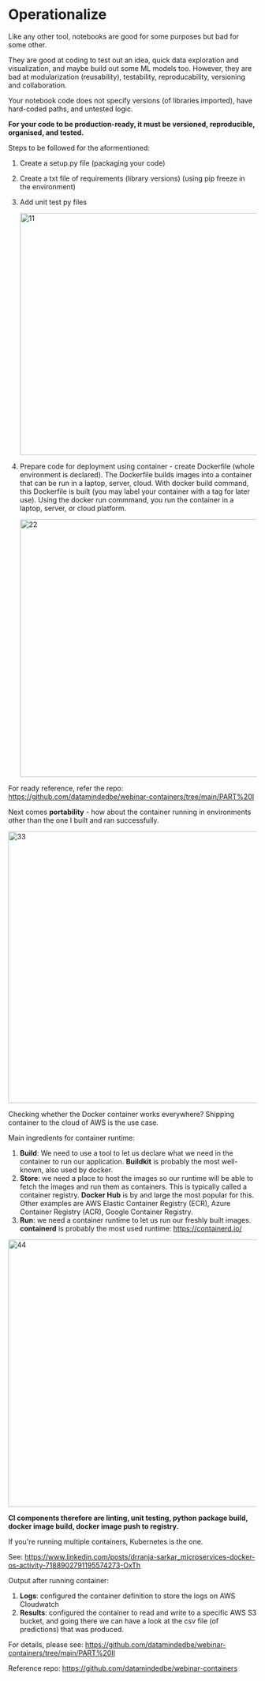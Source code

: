 
# Operationalize

Like any other tool, notebooks are good for some purposes but bad for some other.

They are good at coding to test out an idea, quick data exploration and visualization, and maybe build out some ML models too.
However, they are bad at modularization (reusability), testability, reproducability, versioning and collaboration. 

Your notebook code does not specify versions (of libraries imported), have hard-coded paths, and untested logic. 

**For your code to be production-ready, it must be versioned, reproducible, organised, and tested.** 

Steps to be followed for the aformentioned:

1) Create a setup.py file (packaging your code)
2) Create a txt file of requirements (library versions) (using pip freeze in the environment)
3) Add unit test py files

   <img width="491" alt="11" src="https://github.com/user-attachments/assets/58e03582-f32a-4969-b27a-f201fd580402" />


4) Prepare code for deployment using container - create Dockerfile (whole environment is declared).
   The Dockerfile builds images into a container that can be run in a laptop, server, cloud. With docker build command, this Dockerfile is built (you may label your container
   with a tag for later use). Using the docker run commmand, you run the container in a laptop, server, or cloud platform.

   <img width="523" alt="22" src="https://github.com/user-attachments/assets/380d6b3a-58ca-47b0-82de-e55999c3d192" />


For ready reference, refer the repo: https://github.com/datamindedbe/webinar-containers/tree/main/PART%20I

Next comes **portability** - how about the container running in environments other than the one I built and ran successfully. 

<img width="551" alt="33" src="https://github.com/user-attachments/assets/dbded553-7cfb-4107-82e5-5fd1c0e93efa" />

Checking whether the Docker container works everywhere? Shipping container to the cloud of AWS is the use case.

Main ingredients for container runtime:
1. **Build**: We need to use a tool to let us declare what we need in the container to run our application. **Buildkit** is probably the most well-known, also used by docker.
2. **Store**: we need a place to host the images so our runtime will be able to fetch the images and run them as containers. This is typically called a container registry. **Docker Hub** is by and large the most popular for this. Other examples are AWS Elastic Container Registry (ECR), Azure Container Registry (ACR), Google Container Registry.
3. **Run**: we need a container runtime to let us run our freshly built images. **containerd** is probably the most used runtime: https://containerd.io/
   
<img width="542" alt="44" src="https://github.com/user-attachments/assets/b3aae7dc-98a6-4196-9686-2f849bbc08f9" />


   
**CI components therefore are linting, unit testing, python package build, docker image build, docker image push to registry.**
  
   If you're running multiple containers, Kubernetes is the one.
   
   See: https://www.linkedin.com/posts/drranja-sarkar_microservices-docker-os-activity-7188902791195574273-OxTh

   Output after running container:
   1. **Logs**: configured the container definition to store the logs on AWS Cloudwatch
   2. **Results**: configured the container to read and write to a specific AWS S3 bucket, and going there we can have a look at the csv file (of predictions) that was produced.

   For details, please see: https://github.com/datamindedbe/webinar-containers/tree/main/PART%20II

   Reference repo: https://github.com/datamindedbe/webinar-containers
   

   








